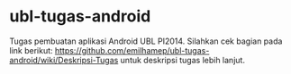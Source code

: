 # ubl-tugas-android
Tugas pembuatan aplikasi Android UBL PI2014. Silahkan cek bagian pada link berikut: https://github.com/emilhamep/ubl-tugas-android/wiki/Deskripsi-Tugas untuk deskripsi tugas lebih lanjut.

